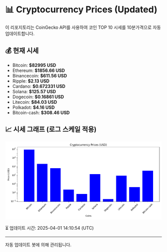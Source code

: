 
# 📊 Cryptocurrency Prices (Updated)

이 리포지토리는 CoinGecko API를 사용하여 코인 TOP 10 시세를 10분가격으로 자동 업데이트합니다.

## 💰 현재 시세
- Bitcoin: **$82995 USD**
- Ethereum: **$1856.66 USD**
- Binancecoin: **$611.56 USD**
- Ripple: **$2.13 USD**
- Cardano: **$0.672331 USD**
- Solana: **$125.57 USD**
- Dogecoin: **$0.16861 USD**
- Litecoin: **$84.03 USD**
- Polkadot: **$4.16 USD**
- Bitcoin-cash: **$308.46 USD**

## 📈 시세 그래프 (로그 스케일 적용)
![Crypto Prices](crypto_prices.png)

⏳ 업데이트 시간: 2025-04-01 14:10:54 (UTC)

---
자동 업데이트 봇에 의해 관리됩니다.
